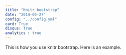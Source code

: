 ```yaml
---
title: "Knitr bootstrap"
date: "2014-05-27"
config: "../config.yml"
card: True
disqus: True
analytics : true
---
```


This is how you use knitr bootstrap. Here is an example. 

